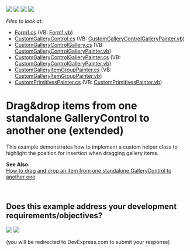 <!-- default badges list -->
![](https://img.shields.io/endpoint?url=https://codecentral.devexpress.com/api/v1/VersionRange/128615840/11.1.12%2B)
[![](https://img.shields.io/badge/Open_in_DevExpress_Support_Center-FF7200?style=flat-square&logo=DevExpress&logoColor=white)](https://supportcenter.devexpress.com/ticket/details/E3857)
[![](https://img.shields.io/badge/📖_How_to_use_DevExpress_Examples-e9f6fc?style=flat-square)](https://docs.devexpress.com/GeneralInformation/403183)
[![](https://img.shields.io/badge/💬_Leave_Feedback-feecdd?style=flat-square)](#does-this-example-address-your-development-requirementsobjectives)
<!-- default badges end -->
<!-- default file list -->
*Files to look at*:

* [Form1.cs](./CS/DragDropExample/Form1.cs) (VB: [Form1.vb](./VB/DragDropExample/Form1.vb))
* [CustomGalleryControl.cs](./CS/DragDropExample/Gallery/CustomGalleryControl.cs) (VB: [CustomGalleryControlGalleryPainter.vb](./VB/DragDropExample/Gallery/CustomGalleryControlGalleryPainter.vb))
* [CustomGalleryControlGallery.cs](./CS/DragDropExample/Gallery/CustomGalleryControlGallery.cs) (VB: [CustomGalleryControlGalleryPainter.vb](./VB/DragDropExample/Gallery/CustomGalleryControlGalleryPainter.vb))
* [CustomGalleryControlGalleryPainter.cs](./CS/DragDropExample/Gallery/CustomGalleryControlGalleryPainter.cs) (VB: [CustomGalleryControlGalleryPainter.vb](./VB/DragDropExample/Gallery/CustomGalleryControlGalleryPainter.vb))
* [CustomGalleryItemGroupPainter.cs](./CS/DragDropExample/Gallery/CustomGalleryItemGroupPainter.cs) (VB: [CustomGalleryItemGroupPainter.vb](./VB/DragDropExample/Gallery/CustomGalleryItemGroupPainter.vb))
* [CustomPrimitivesPainter.cs](./CS/DragDropExample/Gallery/CustomPrimitivesPainter.cs) (VB: [CustomPrimitivesPainter.vb](./VB/DragDropExample/Gallery/CustomPrimitivesPainter.vb))
<!-- default file list end -->
# Drag&drop items from one standalone GalleryControl to another one (extended)


<p>This example demonstrates how to implement a custom helper class to highlight the position for insertion when dragging gallery items.</p>
<p><strong>See Also:<br /> </strong><a href="https://www.devexpress.com/Support/Center/p/E2925">How to drag and drop an item from one standalone GalleryControl to another one</a></p>

<br/>


<!-- feedback -->
## Does this example address your development requirements/objectives?

[<img src="https://www.devexpress.com/support/examples/i/yes-button.svg"/>](https://www.devexpress.com/support/examples/survey.xml?utm_source=github&utm_campaign=winforms-gallerycontrol-drag-drop-items&~~~was_helpful=yes) [<img src="https://www.devexpress.com/support/examples/i/no-button.svg"/>](https://www.devexpress.com/support/examples/survey.xml?utm_source=github&utm_campaign=winforms-gallerycontrol-drag-drop-items&~~~was_helpful=no)

(you will be redirected to DevExpress.com to submit your response)
<!-- feedback end -->
